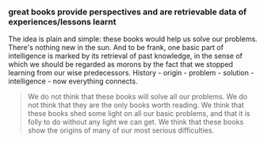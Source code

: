 ### great books provide perspectives and are retrievable data of experiences/lessons learnt

The idea is plain and simple: these books would help us solve our problems. There's nothing new in the sun. And to be frank, one basic part of intelligence is marked by its retrieval of past knowledge, in the sense of which we should be regarded as morons by the fact that we stopped learning from our wise predecessors. History - origin - problem - solution - intelligence - now everything connects.

> We do not think that these books will solve all our problems. We do not think that they are the only books worth reading. We think that these books shed some light on all our basic problems, and that it is folly to do without any light we can get. We think that these books show the origins of many of our most serious difficulties.
